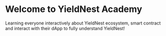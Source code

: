 # Welcome to YieldNest Academy

Learning everyone interactively about YieldNest ecosystem, smart contract and interact with their dApp to fully understand YieldNest!